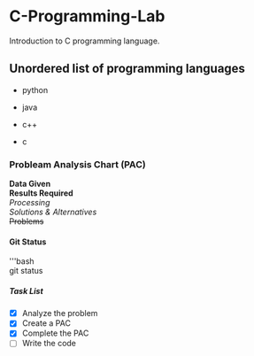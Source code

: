 # C-Programming-Lab
Introduction to C programming language.
## Unordered list of programming languages
* python
- java
* c++
- c
### Probleam Analysis Chart (PAC)
**Data Given**  
**Results Required**  
*Processing*  
*Solutions & Alternatives*  
~~Problems~~ 

#### Git Status  
'''bash  
git status

##### Task List
- [x] Analyze the problem  
- [x] Create a PAC   
- [x] Complete the PAC  
- [ ] Write the code
